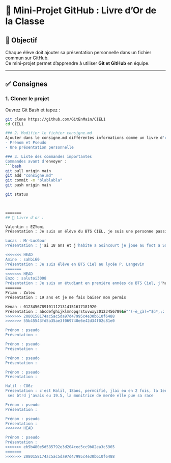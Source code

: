 # 📖 Mini-Projet GitHub : Livre d’Or de la Classe

## 🎯 Objectif
Chaque élève doit ajouter sa présentation personnelle dans un fichier commun sur GitHub.  
Ce mini-projet permet d’apprendre à utiliser **Git et GitHub** en équipe.

---

## ✅ Consignes

### 1. Cloner le projet
Ouvrez Git Bash et tapez :
```bash
git clone https://github.com/GitEnMain/CIEL1
cd CIEL1

### 2. Modifier le fichier consigne.md
Ajouter dans le consigne.md différentes informations comme un livre d'or.
- Prénom et Pseudo
- Une présentation personnelle

### 3. Liste des commandes importantes
Commandes avant d'envoyer :
```bash
git pull origin main
git add "consigne.md"
git commit -m "blablabla"
git push origin main

git status


   
=======
## 📖 Livre d'or : 

Valentin : EZYomi
Présentation : Je suis un élève du BTS CIEL, je suis une personne passioné d'informatique depuis mon enfance.

Lucas : Mr-LucGour
Présentation : j'ai 18 ans et j'habite a Goincourt je joue au foot a Saint-Paul en Seniors

<<<<<<< HEAD
Amine : sahbi60
Présentation : Je suis élève en BTS Ciel au lycée P. Langevin
=======
<<<<<<< HEAD
Enzo : salutoi3008
Présentation : Je suis un étudiant en première années de BTS Ciel, j'habite à Montreuil-sur-Thérain et je suis une personne qui aime régarder des animés et écouter du nu-metal
=======
Priam : Zolex
Présentation : 19 ans et je me fais baiser mon permis 

Kénan : 01234567891011121314151617181920
Présentation : abcdefghijklmnopqrstuvwxyz0123456789&é"'(-è_çà)=^$ù*,;:!<>°+¨£%µ?./§² J'ai 18 ans et je prefère utiliser nano au lieu de vi pour modifer des fichers de texte (en code).
>>>>>>> 2080158174ac5ac5da97d47995c4e30b610f6488
>>>>>>> 55b45543fd5a35ae3f069740e6e42d34f02c81e0

Prénom : pseudo
Présentation : 

Prénom : pseudo
Présentation :

Prénom : pseudo
Présentation :

Prénom : pseudo
Présentation :

Halil : CO6z
Présentation : c'est Halil, 18ans, permùifié, jlai eu en 2 fois, la 1er fois
 ses btrd j'avais eu 19.5, la monitrice de merde elle pue sa race

Prénom : pseudo
Présentation :

Prénom : pseudo
Présentation :
<<<<<<< HEAD

Prénom : pseudo
Présentation :
>>>>>>> eb9b480e5d585792e3d204cec5cc9b82ea3c5965
=======
>>>>>>> 2080158174ac5ac5da97d47995c4e30b610f6488
